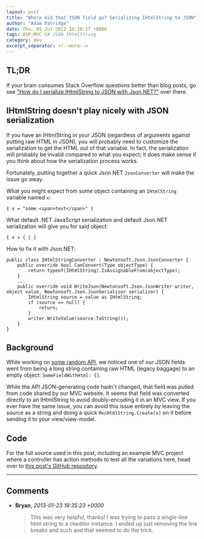 ```yaml
---
layout: post
title: "Where did that JSON field go? Serializing IHtmlString to JSON"
author: "Adam Patridge"
date: Thu, 05 Jul 2012 18:26:17 +0000
tags: ASP.MVC C# JSON IHtmlString
category: dev
excerpt_separator: <!--more-->
---
```


## TL;DR

If your brain consumes Stack Overflow questions better than blog posts, go see ["How do I serialize IHtmlString to JSON with Json.NET?"](http://stackoverflow.com/q/11350392/48700) over there.

<!--more-->

## IHtmlString doesn't play nicely with JSON serialization

If you have an IHtmlString in your JSON (regardless of arguments against putting raw HTML in JSON), you will probably need to customize the serialization to get the HTML out of that variable. In fact, the serialization will probably be invalid compared to what you expect; it does make sense if you think about how the serialization process works.

Fortunately, putting together a quick Json.NET `JsonConverter` will make the issue go away.

What you might expect from some object containing an `IHtmlString` variable named `x`:

    { x = "some <span>text</span>" }

What default .NET JavaScript serialization and default Json.NET serialization will give you for said object:

    { x = { } }

How to fix it with Json.NET:

    public class IHtmlStringConverter : Newtonsoft.Json.JsonConverter {
        public override bool CanConvert(Type objectType) {
            return typeof(IHtmlString).IsAssignableFrom(objectType);
        }
        ...
        public override void WriteJson(Newtonsoft.Json.JsonWriter writer, object value, Newtonsoft.Json.JsonSerializer serializer) {
            IHtmlString source = value as IHtmlString;
            if (source == null) {
                return;
            }
            writer.WriteValue(source.ToString());
        }
    }

## Background

While working on [some random API](http://dev.sierratradingpost.com/), we noticed one of our JSON fields went from being a long string containing raw HTML (legacy baggage) to an empty object: `SomeFieldWithHtml: {}`.

While the API JSON-generating code hadn't changed, that field was pulled from code shared by our MVC website. It seems that field was converted directly to an IHtmlString to avoid doubly-encoding it in an MVC view. If you ever have the same issue, you can avoid this issue entirely by leaving the source as a string and doing a quick `MvcHtmlString.Create(x)` on it before sending it to your view/view-model.

## Code

For the full source used in this post, including an example MVC project where a controller has action methods to test all the variations here, head over to [this post's GitHub repository](https://github.com/patridge/JsonNetIHtmlStringTesting).

---

## Comments

* **Bryan**, _2013-01-23 19:35:23 +0000_

    > This was very helpful, thanks! I was trying to pass a single-line html string to a ckeditor instance. I ended up just removing the line breaks and such and that seemed to do the trick.

